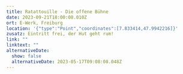 ```yaml
---
title: Ratattouille - Die offene Bühne
date: 2023-09-21T18:00:08.010Z
ort: E-Werk, Freiburg
location: '{"type":"Point","coordinates":[7.833414,47.9942216]}'
zusatz: Eintritt frei, der Hut geht rum!
link: ""
linktext: ""
alternativeDate:
  show: false
  alternativeDate: 2023-05-17T09:08:08.048Z
---
```

